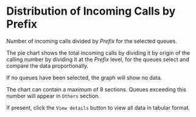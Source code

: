 # Distribution of Incoming Calls by Prefix

Number of incoming calls divided by *Prefix* for the selected queues.

The pie chart shows the total incoming calls by dividing it by
origin of the calling number by dividing it at the *Prefix* level, 
for the queues select and compare the data proportionally.

If no queues have been selected, the graph will show no data.

The chart can contain a maximum of 8 sections. Queues exceeding this number
will appear in `Others` section.

If present, click the `View details` button to view all data
in tabular format.
